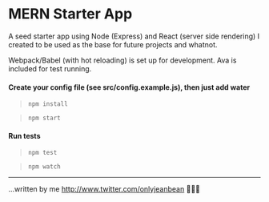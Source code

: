 # MERN Starter App

A seed starter app using Node (Express) and React (server side rendering) I created to be used as the base for future projects and whatnot.

Webpack/Babel (with hot reloading) is set up for development. Ava is included for test running.

#### Create your config file (see src/config.example.js), then just add water
> ```npm install```

> ```npm start``` 

#### Run tests
> ```npm test```

> ```npm watch```
----------------------
...written by me <http://www.twitter.com/onlyjeanbean> ✌🏽🌺
